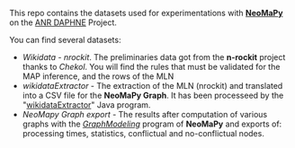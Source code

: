 This repo contains the datasets used for experimentations with **[NeoMaPy](https://github.com/cedric-cnam/NeoMaPy_Daphne)** on the [ANR DAPHNE](http://daphne.huma-num.fr/) Project.

You can find several datasets:
- *Wikidata - nrockit*. The preliminaries data got from the **n-rockit** project thanks to *Chekol*. You will find the rules that must be validated for the MAP inference, and the rows of the MLN
- *wikidataExtractor* - The extraction of the MLN (nrockit) and translated into a CSV file for the **NeoMaPy Graph**. It has been processeed by the "[wikidataExtractor](https://github.com/cedric-cnam/NeoMaPy_Daphne/tree/main/Neo4j/wikidata/wikidata_extractor)" Java program.
- *NeoMapy Graph export* - The results after computation of various graphs with the *[GraphModeling](https://github.com/cedric-cnam/NeoMaPy_Daphne/tree/main/Neo4j/wikidata/graphModeling)* program of **NeoMaPy** and exports of: processing times, statistics, conflictual and no-conflictual nodes.
